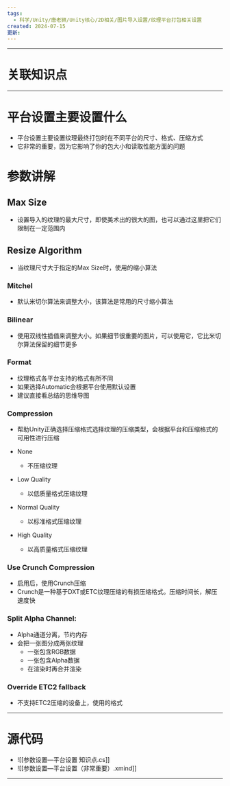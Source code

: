 ```yaml
---
tags:
  - 科学/Unity/唐老狮/Unity核心/2D相关/图片导入设置/纹理平台打包相关设置
created: 2024-07-15
更新:
---
```


---
# 关联知识点



---
# 平台设置主要设置什么

- 平台设置主要设置纹理最终打包时在不同平台的尺寸、格式、压缩方式
- 它非常的重要，因为它影响了你的包大小和读取性能方面的问题
# 参数讲解
## Max Size

- 设置导入的纹理的最大尺寸，即使美术出的很大的图，也可以通过这里把它们限制在一定范围内
## Resize Algorithm

- 当纹理尺寸大于指定的Max Size时，使用的缩小算法
### Mitchel

- 默认米切尔算法来调整大小，该算法是常用的尺寸缩小算法
### Bilinear

- 使用双线性插值来调整大小。如果细节很重要的图片，可以使用它，它比米切尔算法保留的细节更多
### Format

- 纹理格式各平台支持的格式有所不同
- 如果选择Automatic会根据平台使用默认设置
- 建议直接看总结的思维导图
### Compression

- 帮助Unity正确选择压缩格式选择纹理的压缩类型，会根据平台和压缩格式的可用性进行压缩

- None
	- 不压缩纹理
- Low Quality
	- 以低质量格式压缩纹理
- Normal Quality
	- 以标准格式压缩纹理
- High Quality
	- 以高质量格式压缩纹理
### Use Crunch Compression

- 启用后，使用Crunch压缩
- Crunch是一种基于DXT或ETC纹理压缩的有损压缩格式。压缩时间长，解压速度快
### Split Alpha Channel:

- Alpha通道分离，节约内存
- 会把一张图分成两张纹理
	- 一张包含RGB数据
	- 一张包含Alpha数据
	- 在渲染时再合并渲染
### Override ETC2 fallback

- 不支持ETC2压缩的设备上，使用的格式

---
# 源代码

- ![[参数设置—平台设置 知识点.cs]]
- ![[参数设置—平台设置（非常重要）.xmind]]

---